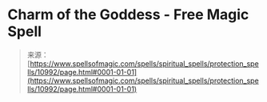 <!--yml
category: 未分类
date: 2024-06-12 18:47:56
-->

# Charm of the Goddess - Free Magic Spell

> 来源：[https://www.spellsofmagic.com/spells/spiritual_spells/protection_spells/10992/page.html#0001-01-01](https://www.spellsofmagic.com/spells/spiritual_spells/protection_spells/10992/page.html#0001-01-01)
